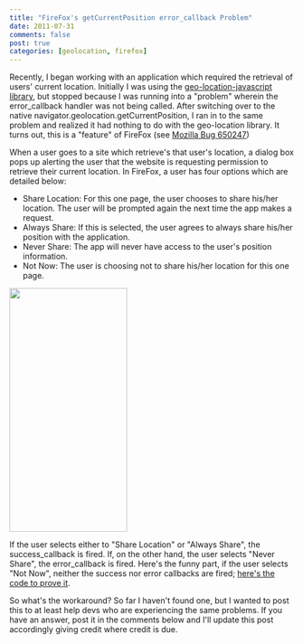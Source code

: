 ```yaml
--- 
title: "FireFox's getCurrentPosition error_callback Problem"
date: 2011-07-31
comments: false
post: true
categories: [geolocation, firefox]
---
```

Recently, I began working with an application which required the retrieval of users' current location. Initially I was using the [geo-location-javascript library](http://code.google.com/p/geo-location-javascript/), but stopped because I was running into a "problem" wherein the error_callback handler was not being called. After switching over to the native navigator.geolocation.getCurrentPosition, I ran in to the same problem and realized it had nothing to do with the geo-location library. It turns out, this is a "feature" of FireFox (see [Mozilla Bug 650247](https://bugzilla.mozilla.org/show_bug.cgi?id=650247))

When a user goes to a site which retrieve's that user's location, a dialog box pops up alerting the user that the website is requesting permission to retrieve their current location. In FireFox, a user has four options which are detailed below:

* Share Location: For this one page, the user chooses to share his/her location. The user will be prompted again the next time the app makes a request.
* Always Share: If this is selected, the user agrees to always share his/her position with the application.
* Never Share: The app will never have access to the user's position information.
* Not Now: The user is choosing not to share his/her location for this one page.

<img src="samuelmullen.com/images/Screen-shot-2011-07-31-at-4.36.41-PM.png" height="431" width="208" class="img-thumnail img-left">

If the user selects either to "Share Location" or "Always Share", the success_callback is fired. If, on the other hand, the user selects "Never Share", the error_callback is fired. Here's the funny part, if the user selects "Not Now", neither the success nor error callbacks are fired; [here's the code to prove it](https://developer.mozilla.org/en/using_geolocation#Prompting_for_permission).

So what's the workaround? So far I haven't found one, but I wanted to post this to at least help devs who are experiencing the same problems. If you have an answer, post it in the comments below and I'll update this post accordingly giving credit where credit is due.
